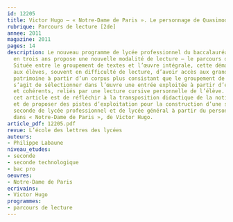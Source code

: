 ```yaml
---
id: 12205
title: Victor Hugo – « Notre-Dame de Paris ». Le personnage de Quasimodo
rubrique: Parcours de lecture [2de]
annee: 2011
magazine: 2011
pages: 14
description: Le nouveau programme de lycée professionnel du baccalauréat professionnel
  en trois ans propose une nouvelle modalité de lecture – le parcours de lecture.
  Située entre le groupement de textes et l’œuvre intégrale, cette démarche permet
  aux élèves, souvent en difficulté de lecture, d’avoir accès aux grandes œuvres du
  patrimoine à partir d’un corpus plus consistant que le groupement de textes. Il
  s’agit de sélectionner dans l’œuvre une entrée exploitée à partir d’extraits significatifs
  et cohérents, reliés par une lecture cursive personnelle de l’élève. L’objet de
  cet article est de réfléchir à la transposition didactique de la notion de personnage
  et de proposer des pistes d’exploitation pour la construction d’une séquence en
  seconde de lycée professionnel et de lycée général à partir du personnage de Quasimodo
  dans « Notre-Dame de Paris », de Victor Hugo.
article_pdf: 12205.pdf
revue: L’école des lettres des lycées
auteurs:
- Philippe Labaune
niveau_etudes:
- seconde
- seconde technologique
- bac pro
oeuvres:
- Notre-Dame de Paris
ecrivains:
- Victor Hugo
programmes:
- parcours de lecture
---
```

